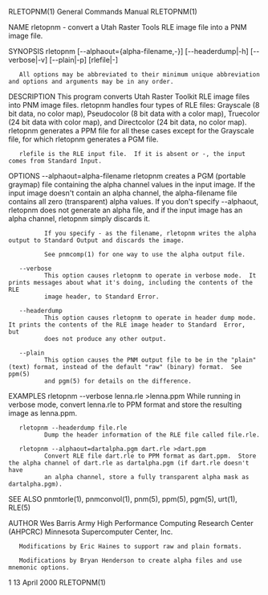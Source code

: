 RLETOPNM(1)                                                   General Commands Manual                                                  RLETOPNM(1)

NAME
       rletopnm - convert a Utah Raster Tools RLE image file into a PNM image file.

SYNOPSIS
       rletopnm [--alphaout={alpha-filename,-}] [--headerdump|-h] [--verbose|-v] [--plain|-p] [rlefile|-]

       All options may be abbreviated to their minimum unique abbreviation and options and arguments may be in any order.

DESCRIPTION
       This program converts Utah Raster Toolkit RLE image files into PNM image files.  rletopnm handles four types of RLE files: Grayscale (8 bit
       data, no color map), Pseudocolor (8 bit data with a color map), Truecolor (24 bit data with color map), and Directcolor (24  bit  data,  no
       color map).  rletopnm generates a PPM file for all these cases except for the Grayscale file, for which rletopnm generates a PGM file.

       rlefile is the RLE input file.  If it is absent or -, the input comes from Standard Input.

OPTIONS
       --alphaout=alpha-filename
              rletopnm  creates  a PGM (portable graymap) file containing the alpha channel values in the input image.  If the input image doesn't
              contain an alpha channel, the alpha-filename file contains all zero (transparent) alpha values.  If you  don't  specify  --alphaout,
              rletopnm does not generate an alpha file, and if the input image has an alpha channel, rletopnm simply discards it.

              If you specify - as the filename, rletopnm writes the alpha output to Standard Output and discards the image.

              See pnmcomp(1) for one way to use the alpha output file.

       --verbose
              This option causes rletopnm to operate in verbose mode.  It prints messages about what it's doing, including the contents of the RLE
              image header, to Standard Error.

       --headerdump
              This option causes rletopnm to operate in header dump mode.  It prints the contents of the RLE image header to Standard  Error,  but
              does not produce any other output.

       --plain
              This option causes the PNM output file to be in the "plain" (text) format, instead of the default "raw" (binary) format.  See ppm(5)
              and pgm(5) for details on the difference.

EXAMPLES
       rletopnm --verbose lenna.rle >lenna.ppm
              While running in verbose mode, convert lenna.rle to PPM format and store the resulting image as lenna.ppm.

       rletopnm --headerdump file.rle
              Dump the header information of the RLE file called file.rle.

       rletopnm --alphaout=dartalpha.pgm dart.rle >dart.ppm
              Convert RLE file dart.rle to PPM format as dart.ppm.  Store the alpha channel of dart.rle as dartalpha.pgm (if dart.rle doesn't have
              an alpha channel, store a fully transparent alpha mask as dartalpha.pgm).

SEE ALSO
       pnmtorle(1), pnmconvol(1), pnm(5), ppm(5), pgm(5), urt(1), RLE(5)

AUTHOR
       Wes Barris
       Army High Performance Computing Research Center (AHPCRC)
       Minnesota Supercomputer Center, Inc.

       Modifications by Eric Haines to support raw and plain formats.

       Modifications by Bryan Henderson to create alpha files and use mnemonic options.

1                                                                  13 April 2000                                                       RLETOPNM(1)

